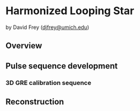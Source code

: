 # Harmonized Looping Star
by David Frey (djfrey@umich.edu)

## Overview

## Pulse sequence development

### 3D GRE calibration sequence

## Reconstruction
